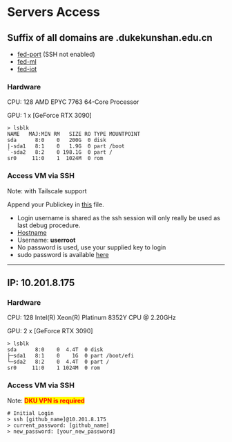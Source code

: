 # Servers Access

## Suffix of all domains are **.dukekunshan.edu.cn**

* [fed-port](../fed-port.dukekunshan.edu.cn) (SSH not enabled)
* [fed-ml](../fed-ml.dukekunshan.edu.cn)
* [fed-iot](../fed-iot.dukekunshan.edu.cn)

### Hardware

CPU: 128 AMD EPYC 7763 64-Core Processor

GPU: 1 x \[GeForce RTX 3090]&#x20;

```
> lsblk
NAME   MAJ:MIN RM   SIZE RO TYPE MOUNTPOINT
sda      8:0    0   200G  0 disk 
|-sda1   8:1    0   1.9G  0 part /boot
`-sda2   8:2    0 198.1G  0 part /
sr0     11:0    1  1024M  0 rom  
```

### Access VM via SSH

Note:  with Tailscale support

Append your Publickey in [this](../../publickey/key.md) file.

* Login username is shared as the ssh session will only really be used as last debug procedure.
* [Hostname](./)
* Username: **userroot**
* No password is used, use your supplied key to login
* sudo password is available [here](https://github.com/FedCampus/Credentials)

***

## IP: 10.201.8.175

### Hardware

CPU: 128 Intel(R) Xeon(R) Platinum 8352Y CPU @ 2.20GHz

GPU: 2 x \[GeForce RTX 3090]

```
> lsblk
sda      8:0    0  4.4T  0 disk 
├─sda1   8:1    0    1G  0 part /boot/efi
└─sda2   8:2    0  4.4T  0 part /
sr0     11:0    1 1024M  0 rom  
```

### Access VM via SSH

Note: <mark style="color:red;">**DKU VPN is required**</mark>

```
# Initial Login
> ssh [github_name]@10.201.8.175
> current_password: [github_name]
> new_password: [your_new_password]
```



